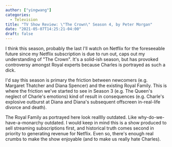 ```yaml
---
author: ["yingwang"]
categories:
  - Television
title: "TV Show Review: \"The Crown\" Season 4, by Peter Morgan"
date: "2021-05-07T14:25:21-04:00"
draft: false
---
```


I think this season, probably the last I'll watch on Netflix for the foreseeable
future since my Netflix subscription is due to run out, caps out my
understanding of "The Crown". It's a solid-ish season, but has provoked
controversy amongst Royal experts because Charles is portrayed as such a dick.

I'd say this season is primary the friction between newcomers (e.g. Margaret
Thatcher and Diana Spencer) and the existing Royal Family. This is where the
friction we've started to see in Season 3 (e.g. The Queen's neglect of Charle's
emotions) kind of result in consequences (e.g. Charle's explosive outburst at
Diana and Diana's subsequent offscreen in-real-life divorce and death).

The Royal Family as portrayed here look realllly outdated. Like
why-do-we-have-a-monarchy outdated. I would keep in mind this is a show produced
to sell streaming subscriptions first, and historical truth comes second in
priority to generating revenue for Netflix. Even so, there's enough real crumbs
to make the show enjoyable (and to make us really hate Charles).
